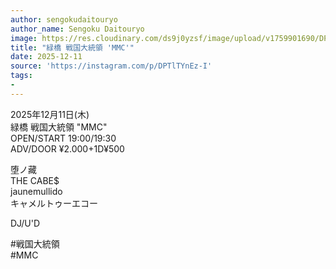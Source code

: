 ```yaml
---
author: sengokudaitouryo
author_name: Sengoku Daitouryo
image: https://res.cloudinary.com/ds9j0yzsf/image/upload/v1759901690/DPTlTYnEz-I.jpg
title: "緑橋 戦国大統領 'MMC'"
date: 2025-12-11
source: 'https://instagram.com/p/DPTlTYnEz-I'
tags:
- 
---
```

2025年12月11日(木)<br>
緑橋 戦国大統領 "MMC"<br>
OPEN/START 19:00/19:30<br>
ADV/DOOR ¥2.000+1D¥500

堕ノ藏<br>
THE CABE$<br>
jaunemullido<br>
キャメルトゥーエコー

DJ/U'D

#戦国大統領<br>
#MMC